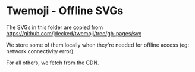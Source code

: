 # Twemoji - Offline SVGs

The SVGs in this folder are copied from https://github.com/jdecked/twemoji/tree/gh-pages/svg

We store some of them locally when they're needed for offline access (eg: network connectivity error).

For all others, we fetch from the CDN.